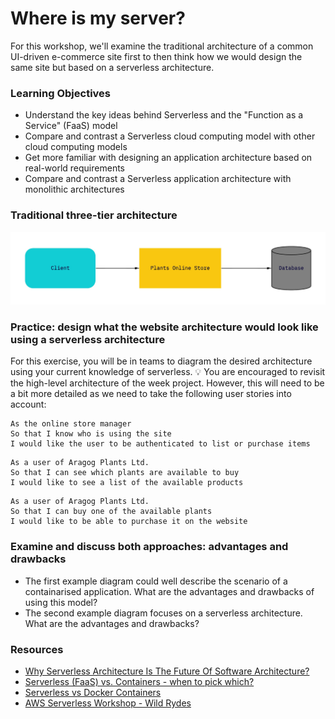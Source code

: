 # Where is my server?

For this workshop, we'll examine the traditional architecture of a common UI-driven e-commerce site first to then think how we would design the same site but based on a serverless architecture.

### Learning Objectives
- Understand the key ideas behind Serverless and the "Function as a Service" (FaaS) model
- Compare and contrast a Serverless cloud computing model with other cloud computing models
- Get more familiar with designing an application architecture based on real-world requirements
- Compare and contrast a Serverless application architecture with monolithic architectures

### Traditional three-tier architecture

![Traditional Architecture Diagram](assets/traditional-architecture.jpg?raw=true "Traditional Architecture Diagram")

### Practice: design what the website architecture would look like using a serverless architecture

For this exercise, you will be in teams to diagram the desired architecture using your current knowledge of serverless.
:bulb: You are encouraged to revisit the high-level architecture of the week project. However, this will need to be a bit more detailed as we need to take the following user stories into account:

```
As the online store manager
So that I know who is using the site
I would like the user to be authenticated to list or purchase items
```

```
As a user of Aragog Plants Ltd.
So that I can see which plants are available to buy
I would like to see a list of the available products
```

```
As a user of Aragog Plants Ltd.
So that I can buy one of the available plants
I would like to be able to purchase it on the website
```

### Examine and discuss both approaches: advantages and drawbacks

- The first example diagram could well describe the scenario of a containarised application. What are the advantages and drawbacks of using this model?
- The second example diagram focuses on a serverless architecture. What are the advantages and drawbacks?

### Resources

- [Why Serverless Architecture Is The Future Of Software Architecture?](https://www.excellentwebworld.com/serverless-architecture/)
- [Serverless (FaaS) vs. Containers - when to pick which?](https://www.serverless.com/blog/serverless-faas-vs-containers)
- [Serverless vs Docker Containers](https://medium.com/techmagic/serverless-vs-docker-what-to-choose-in-2019-80cb80f4b680)
- [AWS Serverless Workshop - Wild Rydes](https://webapp.serverlessworkshops.io/)
